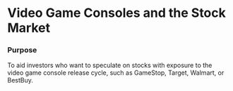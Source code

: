 # Video Game Consoles and the Stock Market

### Purpose
To aid investors who want to speculate on stocks with exposure to the video game console release cycle, such as GameStop, Target, Walmart, or BestBuy.
